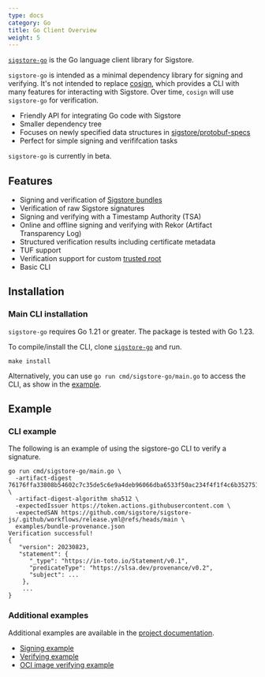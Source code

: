 ```yaml
---
type: docs
category: Go
title: Go Client Overview
weight: 5
---
```


[`sigstore-go`](https://pkg.go.dev/github.com/sigstore/sigstore-go) is the Go language client library for Sigstore.

`sigstore-go` is intended as a minimal dependency library for signing and verifying. It's not intended to replace [cosign](../../cosign/signing/overview.md), which provides a CLI with many features for interacting with Sigstore. Over time, `cosign` will use `sigstore-go` for verification.

- Friendly API for integrating Go code with Sigstore
- Smaller dependency tree
- Focuses on newly specified data structures in [sigstore/protobuf-specs](https://github.com/sigstore/protobuf-specs)
- Perfect for simple signing and verififcation tasks

`sigstore-go` is currently in beta. 

## Features

- Signing and verification of [Sigstore bundles](https://github.com/sigstore/protobuf-specs/blob/main/protos/sigstore_bundle.proto)
- Verification of raw Sigstore signatures
- Signing and verifying with a Timestamp Authority (TSA)
- Online and offline signing and verifying with Rekor (Artifact Transparency Log)
- Structured verification results including certificate metadata
- TUF support
- Verification support for custom [trusted root](https://github.com/sigstore/protobuf-specs/blob/main/protos/sigstore_trustroot.proto)
- Basic CLI

## Installation

### Main CLI installation

`sigstore-go` requires Go 1.21 or greater. The package is tested with Go 1.23. 

To compile/install the CLI, clone [`sigstore-go`](https://github.com/sigstore/sigstore-go) and run.   

```console
make install
```
Alternatively, you can use `go run cmd/sigstore-go/main.go` to access the CLI, as show in the [example](#cli-example). 

## Example

### CLI example

The following is an example of using the sigstore-go CLI to verify a signature. 

```console
go run cmd/sigstore-go/main.go \
  -artifact-digest 76176ffa33808b54602c7c35de5c6e9a4deb96066dba6533f50ac234f4f1f4c6b3527515dc17c06fbe2860030f410eee69ea20079bd3a2c6f3dcf3b329b10751 \
  -artifact-digest-algorithm sha512 \
  -expectedIssuer https://token.actions.githubusercontent.com \
  -expectedSAN https://github.com/sigstore/sigstore-js/.github/workflows/release.yml@refs/heads/main \
  examples/bundle-provenance.json
Verification successful!
{
   "version": 20230823,
   "statement": {
      "_type": "https://in-toto.io/Statement/v0.1",
      "predicateType": "https://slsa.dev/provenance/v0.2",
      "subject": ...
    },
    ...
}
```
### Additional examples

Additional examples are available in the [project documentation](https://github.com/sigstore/sigstore-go#sigstore-go). 

- [Signing example](https://github.com/sigstore/sigstore-go/blob/main/docs/signing.md#examples)
- [Verifying example](https://github.com/sigstore/sigstore-go/blob/main/docs/verification.md#verification-using-sigstore-go)
- [OCI image verifying example](https://github.com/sigstore/sigstore-go/blob/main/docs/oci-image-verification.md#example-of-oci-image-verification-using-sigstore-go)
